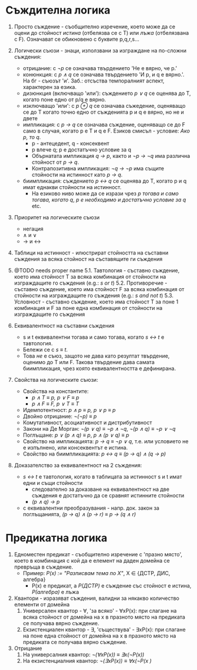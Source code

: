 # Съждителна логика
1. Просто съждение - съобщително изречение, което може да се оцени до стойност _истина_ (отбелязва се с T) или _лъжа_ (отбелязвана с F). Означават се обикновено с буквите p,q,r,s…
2. Логически съюзи - знаци, използвани за изграждане на по-сложни съждения:
    - отрицание: с _¬p_ се означава твърдението 'Не е вярно, че p.'
    - конюнкция: с _p ∧ q_ се означава твърдението 'И p, и q е вярно.'. На бг - съюзът 'и'. Заб.: отсъства темпоралният аспект, характерен за езика.
    - дизюнкция (включващо 'или'): съждението _p ∨ q_ се оценява до T, когато поне едно от p/q е вярно.
    - изключващо 'или': с _p ⊕ q_ се означава съжедение, оценяващо се до T когато точно едно от съжденията p и q е вярно, но не и двете
    - импликация: с _p → q_ се означава съждение, оценяващо се до F само в случая, когато p е T и q е F. Езиков смисъл - условие: _Ако p, то q_.
        - p - антецедент, q - консеквент
        - p влече q; p е достатъчно условие за q
        - Обърнатата импликация _q → p_, както и _¬p → ¬q_ има различна стойност от _p → q_.
        - Контрапозитивна импликация: _¬q → ¬p_ има същите стойности на истинност като _p → q_.
    - биимпликация: съждението _p ↔ q_ се оценява до T, когато p и q имат еднакви стойности на истинност. 
        - На езиково ниво може да се изрази чрез _p тогава и само тогава, когато q_, _p е необходимо и достатъчно условие за q_ etc.
3. Приоритет на логическите съюзи
    - негация
    - ∧ и ∨
    - → и ↔
4. Таблици на истинност - илюстрират стойността на съставни съждения за всяка стойност на съставящите ги съждения
5. @TODO needs proper name
    5.1. Тавтология - съставно съждение, което има стойност T за всяка комбинация от стойности на изграждащите го съждения (e.g.: _s or t_)
    5.2. Противоречие - съставно съждение, което има стойност F за всяка комбинация от стойности на изграждащите го съждения (e.g.: _s and not t_)
    5.3. Условност - съставно съждение, което има стойност T за поне 1 комбинация и F за поне една комбинация от стойности на изграждащите го съждения
6. Еквивалентност на съставни съждения
    - s и t еквивалентни тогава и само тогава, когато _s ↔ t_ е тавтология. 
    - Бележи се с _s ≡ t_. 
    - Това *не* е съюз, защото не дава като резултат твърдение, оценимо до T или F. Такова твърдение дава самата биимпликация, чрез която еквивалентността е дефинирана.
7. Свойства на логическите съюзи:
    - Свойства на константите:
        - _p ∧ T ≡ p, p ∨ F ≡ p_
        - _p ∧ F ≡ F, p ∨ T ≡ T_
    - Идемпотентност: _p ∧ p ≡ p, p ∨ p ≡ p_
    - Двойно отрицание: _¬(¬p) ≡ p_
    - Комутативност, асоциативност и дистрибутивност
    - Закони на Де Морган: _¬(p ∨ q) ≡ ¬p ∧ ¬q_, _¬(p ∧ q) ≡ ¬p ∨ ¬q_
    - Поглъщане: _p ∨ (p ∧ q) ≡ p_, _p ∧ (p ∨ q) ≡ p_
    - Свойство на импликацията: _p → q ≡ ¬p ∨ q_, т.е. или условието не е изпълнено, или консеквентът е истина.
    - Свойство на биимпликацията: _p ↔ q ≡ (p → q) ∧ (q → p)_

8. Доказателство за еквивалентност на 2 съждения:
    - _s ↔ t_ е тавтология, когато в таблицата за истинност s и t имат едни и същи стойности
        - следователно за доказване на еквивалентност на две съждения е достатъчно да се сравнят истинните стойности
        - _(p ∧ q) → p_
    - с еквивалентни преобразувания - напр. док. закон за поглъщанията, _(p → q) ∧ (p → r) ≡ p → (q ∧ r)_

# Предикатна логика
1. Едноместен предикат - съобщително изречение с 'празно място', което в комбинация с кой да е елемент на даден домейна се превръща в съждение.
    - Пример: _P(x) := "Разписвам тема по X"_, X ∈ {ДСТР, ДИС, алгебра}
        - P(x) е предикат, а _P(ДСТР)_ е съждение със стойност е истина, _P(алгебра)_ е лъжа
2. Квантори - изразяват съждения, валидни за някакво количество елементи от домейна
    1. Универсален квантор - ∀, 'за всяко' - ∀xP(x): при слагане на всяка стойност от домейна на х в празното място на предиката се получава вярно съждение.
    2. Екзистенциален квантор - ∃, 'съществува' - ∃xP(x): при слагане на поне една стойност от домейна на x в празното място на предиката се получава вярно съждение.
3. Отрицание
    1. На универсалния квантор: _¬(∀xP(x)) ≡ ∃x(¬P(x))_
    1. На екзистенциалния квантор: _¬(∃xP(x)) ≡ ∀x(¬P(x )_
